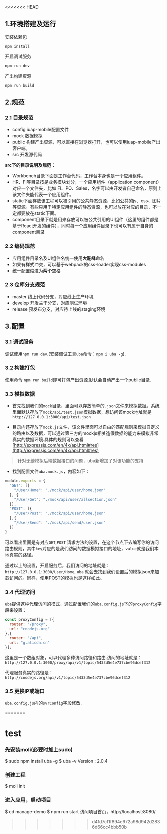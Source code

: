 <<<<<<< HEAD

## 1.环境搭建及运行

安装依赖包

```
npm install
```

开启调试服务

```bash
npm run dev
```

产出构建资源

```bash
npm run build
```


## 2.规范

### 2.1 目录规范

- config iuap-mobile配置文件
- mock 数据模拟
- public 构建产出资源，可以直接在浏览器打开，也可以使用iuap-mobile产出客户端。
- src 开发源代码

**src下的目录说明及规范：**

- Workbench目录下面是工作台代码，工作台本身也是一个应用组件。
- HR、FI等目录按是业务模块划分，一个应用组件（application component）对应一个文件夹，比如 FI、PO、Sales，名字可以由开发者自己命名，原则上该文件夹能代表一个应用组件。
- static下面存放该工程可以被引用的公共静态资源，比如公共的js、css、图片等资源。有些只用于特定应用组件的静态资源，也可以放在对应的目录，不一定都要放在static下面。
- component目录下就是用来存放可以被公共引用的UI组件（这里的组件都是基于React开发的组件），同时每一个应用组件目录下也可以有属于自身的component目录
    
### 2.2 编码规范

- 应用组件目录名及UI组件名统一使用**大驼峰**命名
- 如果有样式冲突，可以基于webpack的css-loader实现css-modules
- 统一配置缩进为**两个**空格

### 2.3 仓库分支规范

- master 线上代码分支，对应线上生产环境
- develop 开发主干分支，对应测试环境
- release 预发布分支，对应待上线的staging环境

## 3.配置

### 3.1 调试服务

调试使用`npm run dev`.(安装调试工具`uba`命令：`npm i uba -g`).

### 3.2 构建打包

使用命令 `npm run build`即可打包产出资源.默认会自动产出一个public目录.


### 3.3 模拟数据

- 首先找到我们的`mock`目录，里面可以存放简单的`.json`文件来模拟数据。系统里面默认存放了`mock/api/test.json`模拟数据，想访问该mock地址就是`http://127.0.0.1:3000/api/test.json`

- 目录内还存放了`mock.js`文件，该文件里面可以自由的匹配规则来模拟自定义的路由以及数据，可以通过第三方的mockjs相关造假数据的能力来模拟非常真实的数据环境.具体的规则可以查看[http://expressjs.com/en/4x/api.html#res](http://expressjs.com/en/4x/api.html#res)

> 针对无缝模拟后端数据接口的问题，uba新增加了对该功能的支持

- 找到配置文件`uba.mock.js`，内容如下：

```js
module.exports = {
  "GET": [{
    "/User/Home": "./mock/api/user/home.json"
  }, {
    "/User/Get": "./mock/api/user/allsection.json"
  }],
  "POST": [{
    "/User/Post": "./mock/api/user/home.json"
  },{
    "/User/Send": "./mock/api/send/user.json"
  }]
}

```
可以看出里面是有对应`GET`,`POST` 请求方法的设置，在这个节点下去编写你的访问路由规则，其中`key`对应的是我们访问的数据模拟接口的地址，`value`就是我们本地真实的路径。

通过以上的设置，开启服务后，我们访问的地址就是：`http://127.0.0.1:3000/User/Home`, `uba` 就会去找到我们设置后的模拟json来加载访问的。同样，使用POST的模拟也是这样如此。

### 3.4 代理访问

`uba`提供这种代理访问的模式，通过配置我们的`uba.config.js`下的`proxyConfig`字段来设置：

```js
const proxyConfig = [{
  router: "/proxy",
  url: "cnodejs.org"
},{
  router: "/api",
  url: "g.alicdn.cn"
}];
```
这里是一个数组对象，可以代理多种访问路径和路由.访问的地址就是：`http://127.0.0.1:3000/proxy/api/v1/topic/5433d5e4e737cbe96dcef312`

代理服务真实的路径是：`http://cnodejs.org/api/v1/topic/5433d5e4e737cbe96dcef312`

### 3.5 更换IP或端口

`uba.config.js`内的`svrConfig`字段修改.

=======
# test
### 先安装moli(必要时加上sudo)

$ sudo npm install uba -g 
$ uba -v
Version : 2.0.4
### 创建工程
$ moli init

### 进入应用，启动项目
$ cd manage-demo
$ npm run start
访问项目首页，http://localhost:8080/
>>>>>>> d41d7cf1f894e672a98d942d2836d66cc4bbb50b
